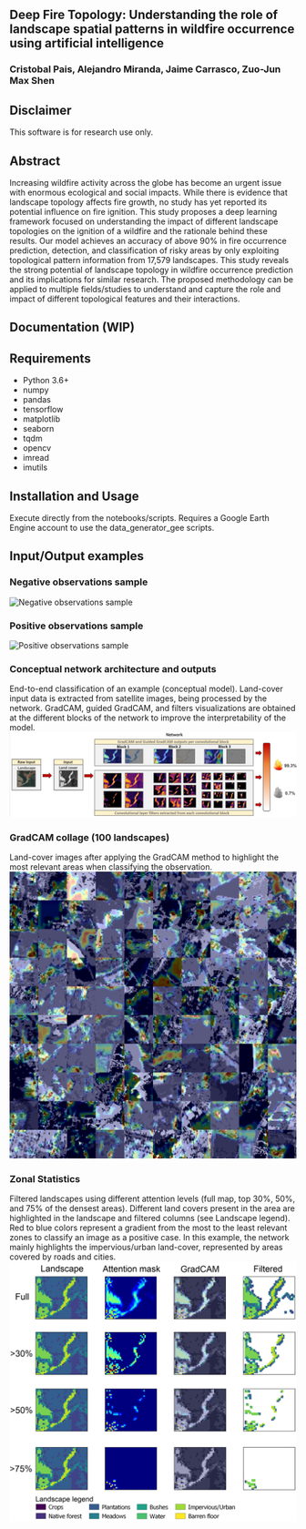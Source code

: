 ## Deep Fire Topology: Understanding the role of landscape spatial patterns in wildfire occurrence using artificial intelligence
### Cristobal Pais, Alejandro Miranda, Jaime Carrasco, Zuo-Jun Max Shen

## Disclaimer
This software is for research use only. 

## Abstract
Increasing wildfire activity across the globe has become an urgent issue with enormous ecological and social impacts. 
While there is evidence that landscape topology affects fire growth, no study has yet reported its potential influence on fire ignition. 
This study proposes a deep learning framework focused on understanding the impact of different landscape topologies on the ignition of a 
wildfire and the rationale behind these results. Our model achieves an accuracy of above 90% in fire occurrence prediction, detection, and 
classification of risky areas by only exploiting topological pattern information from 17,579 landscapes. This study reveals the strong potential 
of landscape topology in wildfire occurrence prediction and its implications for similar research. The proposed methodology can be applied to 
multiple fields/studies to understand and capture the role and impact of different topological features and their interactions.

## Documentation (WIP)

## Requirements
- Python 3.6+
- numpy
- pandas
- tensorflow
- matplotlib
- seaborn
- tqdm
- opencv
- imread
- imutils

## Installation and Usage
Execute directly from the notebooks/scripts. 
Requires a Google Earth Engine account to use the data_generator_gee scripts.

## Input/Output examples
### Negative observations sample
![Negative observations sample](data/sample_set/no_fire_collage_sampleSet.png)

### Positive observations sample
![Positive observations sample](data/sample_set/fire_collage_sampleSet.png)

### Conceptual network architecture and outputs 
End-to-end classification of an example (conceptual model). 
Land-cover input data is extracted from satellite images, being processed by the network. GradCAM, guided GradCAM, and filters visualizations are obtained at the different blocks of the network to improve the interpretability of the model.
![Conceptual network](conceptual_net.png)

### GradCAM collage (100 landscapes)
Land-cover images after applying the GradCAM method to highlight the most relevant areas when classifying the observation.
![GradCAM](exp_outputs/collages/gradCAM/gradCAM_collage.png)

### Zonal Statistics 
Filtered landscapes using different attention levels (full map, top 30\%, 50\%, and 75\% of the densest areas). Different land covers present in the area are highlighted in the landscape and filtered columns (see Landscape legend).
Red to blue colors represent a gradient from the most to the least relevant zones to classify an image as a positive case.
In this example, the network mainly highlights the impervious/urban land-cover, represented by areas covered by roads and cities.
![Zonal Statistics](exp_outputs/zonal_statistics/zonal_stats.png)


